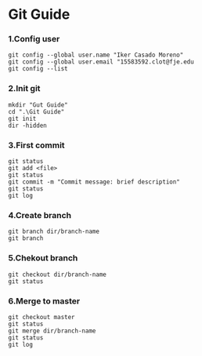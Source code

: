 # Git Guide


### 1.Config user
```
git config --global user.name "Iker Casado Moreno"
git config --global user.email "15583592.clot@fje.edu
git config --list
```

### 2.Init git
```
mkdir "Gut Guide"
cd ".\Git Guide"
git init
dir -hidden
```

### 3.First commit
```
git status
git add <file>
git status
git commit -m "Commit message: brief description"
git status
git log
```

### 4.Create branch
```
git branch dir/branch-name
git branch
```

### 5.Chekout branch 
```
git checkout dir/branch-name
git status
```

### 6.Merge to master
```
git checkout master
git status
git merge dir/branch-name
git status
git log
```
